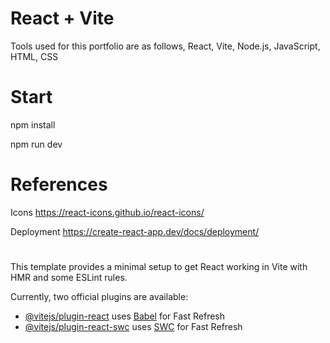 # React + Vite
Tools used for this portfolio are as follows, React, Vite, Node.js, JavaScript, HTML, CSS 

# Start

npm install

npm run dev

# References 

Icons
https://react-icons.github.io/react-icons/

Deployment
https://create-react-app.dev/docs/deployment/


#

This template provides a minimal setup to get React working in Vite with HMR and some ESLint rules.

Currently, two official plugins are available:

- [@vitejs/plugin-react](https://github.com/vitejs/vite-plugin-react/blob/main/packages/plugin-react/README.md) uses [Babel](https://babeljs.io/) for Fast Refresh
- [@vitejs/plugin-react-swc](https://github.com/vitejs/vite-plugin-react-swc) uses [SWC](https://swc.rs/) for Fast Refresh
